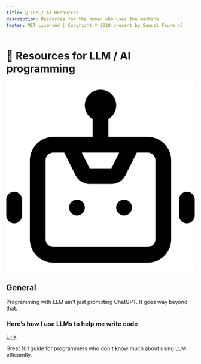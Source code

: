 ```yaml
---
title: 🤖 LLM / AI Resources
description: Resources for the human who uses the machine
footer: MIT Licensed | Copyright © 2018-present by Samuel Faure <3
---
```


# 🤖 Resources for LLM / AI programming

<div class="big-icon"><img src="/images/llm.svg"/></div>

## General

Programming with LLM ain't just prompting ChatGPT. It goes way beyond that.

### Here’s how I use LLMs to help me write code

[Link](https://simonwillison.net/2025/Mar/11/using-llms-for-code/)

Great 101 guide for programmers who don't know much about using LLM efficiently.

